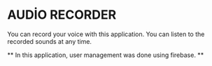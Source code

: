 # AUDİO RECORDER

You can record your voice with this application. You can listen to the recorded sounds at any time.



** In this application, user management was done using firebase. **
